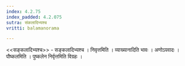 ```yaml
---
index: 4.2.75
index_padded: 4.2.075
sutra: संकलादिभ्यश्च
vritti: balamanorama

---
```

<<सङ्कलादिभ्यश्च>> - सङ्कलादिभ्यश्च । निवृत्तमिति । व्याख्यानादिति भावः । अणोऽपवादः । पौष्कलमिति । पुष्कलेन निर्वृत्तमिति विग्रहः ।
